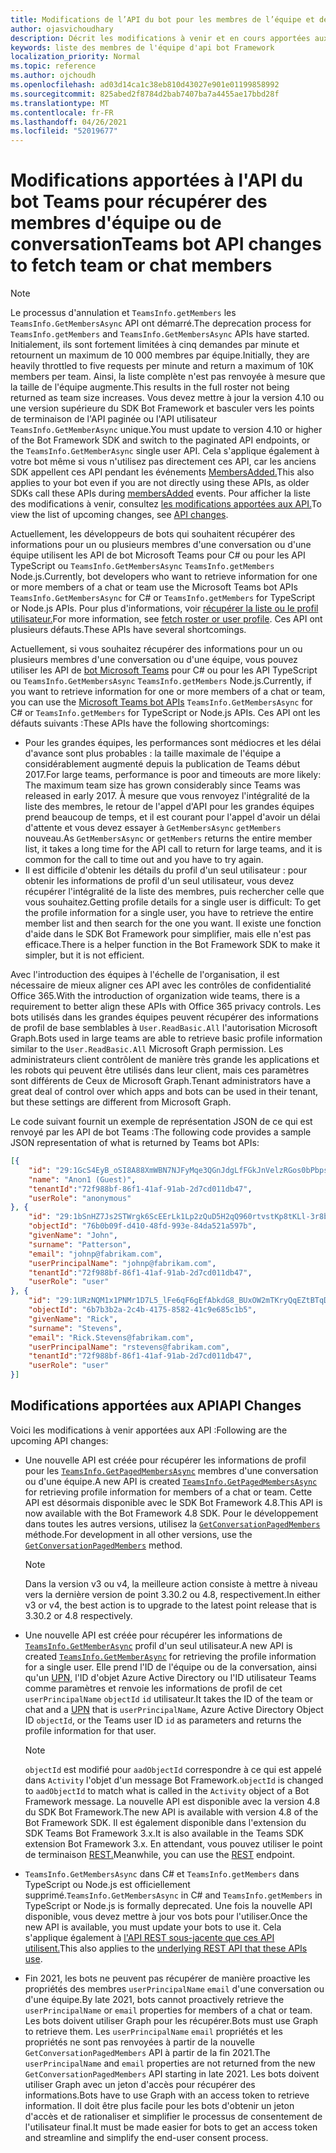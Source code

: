 ```yaml
---
title: Modifications de l’API du bot pour les membres de l’équipe et de la conversation
author: ojasvichoudhary
description: Décrit les modifications à venir et en cours apportées aux API bot utilisées pour récupérer les membres des équipes et des conversations
keywords: liste des membres de l'équipe d'api bot Framework
localization_priority: Normal
ms.topic: reference
ms.author: ojchoudh
ms.openlocfilehash: ad03d14ca1c38eb810d43027e901e01199858992
ms.sourcegitcommit: 825abed2f8784d2bab7407ba7a4455ae17bbd28f
ms.translationtype: MT
ms.contentlocale: fr-FR
ms.lasthandoff: 04/26/2021
ms.locfileid: "52019677"
---
```

# <a name="teams-bot-api-changes-to-fetch-team-or-chat-members"></a><span data-ttu-id="5c60b-104">Modifications apportées à l'API du bot Teams pour récupérer des membres d'équipe ou de conversation</span><span class="sxs-lookup"><span data-stu-id="5c60b-104">Teams bot API changes to fetch team or chat members</span></span>

>[!NOTE]
> <span data-ttu-id="5c60b-105">Le processus d'annulation et `TeamsInfo.getMembers` les `TeamsInfo.GetMembersAsync` API ont démarré.</span><span class="sxs-lookup"><span data-stu-id="5c60b-105">The deprecation process for `TeamsInfo.getMembers` and `TeamsInfo.GetMembersAsync` APIs have started.</span></span> <span data-ttu-id="5c60b-106">Initialement, ils sont fortement limitées à cinq demandes par minute et retournent un maximum de 10 000 membres par équipe.</span><span class="sxs-lookup"><span data-stu-id="5c60b-106">Initially, they are heavily throttled to five requests per minute and return a maximum of 10K members per team.</span></span> <span data-ttu-id="5c60b-107">Ainsi, la liste complète n'est pas renvoyée à mesure que la taille de l'équipe augmente.</span><span class="sxs-lookup"><span data-stu-id="5c60b-107">This results in the full roster not being returned as team size increases.</span></span>
> <span data-ttu-id="5c60b-108">Vous devez mettre à jour la version 4.10 ou une version supérieure du SDK Bot Framework et basculer vers les points de terminaison de l'API paginée ou l'API utilisateur `TeamsInfo.GetMemberAsync` unique.</span><span class="sxs-lookup"><span data-stu-id="5c60b-108">You must update to version 4.10 or higher of the Bot Framework SDK and switch to the paginated API endpoints, or the `TeamsInfo.GetMemberAsync` single user API.</span></span> <span data-ttu-id="5c60b-109">Cela s'applique également à votre bot même si vous n'utilisez pas directement ces API, car les anciens SDK appellent ces API pendant les événements [MembersAdded.](../bots/how-to/conversations/subscribe-to-conversation-events.md#team-members-added)</span><span class="sxs-lookup"><span data-stu-id="5c60b-109">This also applies to your bot even if you are not directly using these APIs, as older SDKs call these APIs during [membersAdded](../bots/how-to/conversations/subscribe-to-conversation-events.md#team-members-added) events.</span></span> <span data-ttu-id="5c60b-110">Pour afficher la liste des modifications à venir, consultez [les modifications apportées aux API.](team-chat-member-api-changes.md#api-changes)</span><span class="sxs-lookup"><span data-stu-id="5c60b-110">To view the list of upcoming changes, see [API changes](team-chat-member-api-changes.md#api-changes).</span></span> 

<span data-ttu-id="5c60b-111">Actuellement, les développeurs de bots qui souhaitent récupérer des informations pour un ou plusieurs membres d'une conversation ou d'une équipe utilisent les API de bot Microsoft Teams pour C# ou pour les API TypeScript ou `TeamsInfo.GetMembersAsync` `TeamsInfo.getMembers` Node.js.</span><span class="sxs-lookup"><span data-stu-id="5c60b-111">Currently, bot developers who want to retrieve information for one or more members of a chat or team use the Microsoft Teams bot APIs `TeamsInfo.GetMembersAsync` for C# or `TeamsInfo.getMembers` for TypeScript or Node.js APIs.</span></span> <span data-ttu-id="5c60b-112">Pour plus d'informations, voir [récupérer la liste ou le profil utilisateur.](../bots/how-to/get-teams-context.md#fetch-the-roster-or-user-profile)</span><span class="sxs-lookup"><span data-stu-id="5c60b-112">For more information, see [fetch roster or user profile](../bots/how-to/get-teams-context.md#fetch-the-roster-or-user-profile).</span></span> <span data-ttu-id="5c60b-113">Ces API ont plusieurs défauts.</span><span class="sxs-lookup"><span data-stu-id="5c60b-113">These APIs have several shortcomings.</span></span>

<span data-ttu-id="5c60b-114">Actuellement, si vous souhaitez récupérer des informations pour un ou plusieurs membres d'une conversation ou d'une équipe, vous pouvez utiliser les API de [bot Microsoft Teams](https://docs.microsoft.com/microsoftteams/platform/bots/how-to/get-teams-context?tabs=dotnet#fetch-the-roster-or-user-profile) pour C# ou pour les API TypeScript ou `TeamsInfo.GetMembersAsync` `TeamsInfo.getMembers` Node.js.</span><span class="sxs-lookup"><span data-stu-id="5c60b-114">Currently, if you want to retrieve information for one or more members of a chat or team, you can use the [Microsoft Teams bot APIs](https://docs.microsoft.com/microsoftteams/platform/bots/how-to/get-teams-context?tabs=dotnet#fetch-the-roster-or-user-profile) `TeamsInfo.GetMembersAsync` for C# or `TeamsInfo.getMembers` for TypeScript or Node.js APIs.</span></span> <span data-ttu-id="5c60b-115">Ces API ont les défauts suivants :</span><span class="sxs-lookup"><span data-stu-id="5c60b-115">These APIs have the following shortcomings:</span></span>

* <span data-ttu-id="5c60b-116">Pour les grandes équipes, les performances sont médiocres et les délai d'avance sont plus probables : la taille maximale de l'équipe a considérablement augmenté depuis la publication de Teams début 2017.</span><span class="sxs-lookup"><span data-stu-id="5c60b-116">For large teams, performance is poor and timeouts are more likely: The maximum team size has grown considerably since Teams was released in early 2017.</span></span> <span data-ttu-id="5c60b-117">À mesure que vous renvoyez l'intégralité de la liste des membres, le retour de l'appel d'API pour les grandes équipes prend beaucoup de temps, et il est courant pour l'appel d'avoir un délai d'attente et vous devez essayer à `GetMembersAsync` `getMembers` nouveau.</span><span class="sxs-lookup"><span data-stu-id="5c60b-117">As `GetMembersAsync` or `getMembers` returns the entire member list, it takes a long time for the API call to return for large teams, and it is common for the call to time out and you have to try again.</span></span>
* <span data-ttu-id="5c60b-118">Il est difficile d'obtenir les détails du profil d'un seul utilisateur : pour obtenir les informations de profil d'un seul utilisateur, vous devez récupérer l'intégralité de la liste des membres, puis rechercher celle que vous souhaitez.</span><span class="sxs-lookup"><span data-stu-id="5c60b-118">Getting profile details for a single user is difficult: To get the profile information for a single user, you have to retrieve the entire member list and then search for the one you want.</span></span> <span data-ttu-id="5c60b-119">Il existe une fonction d'aide dans le SDK Bot Framework pour simplifier, mais elle n'est pas efficace.</span><span class="sxs-lookup"><span data-stu-id="5c60b-119">There is a helper function in the Bot Framework SDK to make it simpler, but it is not efficient.</span></span>

<span data-ttu-id="5c60b-120">Avec l'introduction des équipes à l'échelle de l'organisation, il est nécessaire de mieux aligner ces API avec les contrôles de confidentialité Office 365.</span><span class="sxs-lookup"><span data-stu-id="5c60b-120">With the introduction of organization wide teams, there is a requirement to better align these APIs with Office 365 privacy controls.</span></span> <span data-ttu-id="5c60b-121">Les bots utilisés dans les grandes équipes peuvent récupérer des informations de profil de base semblables à `User.ReadBasic.All` l'autorisation Microsoft Graph.</span><span class="sxs-lookup"><span data-stu-id="5c60b-121">Bots used in large teams are able to retrieve basic profile information similar to the `User.ReadBasic.All` Microsoft Graph permission.</span></span> <span data-ttu-id="5c60b-122">Les administrateurs client contrôlent de manière très grande les applications et les robots qui peuvent être utilisés dans leur client, mais ces paramètres sont différents de Ceux de Microsoft Graph.</span><span class="sxs-lookup"><span data-stu-id="5c60b-122">Tenant administrators have a great deal of control over which apps and bots can be used in their tenant, but these settings are different from Microsoft Graph.</span></span>

<span data-ttu-id="5c60b-123">Le code suivant fournit un exemple de représentation JSON de ce qui est renvoyé par les API de bot Teams :</span><span class="sxs-lookup"><span data-stu-id="5c60b-123">The following code provides a sample JSON representation of what is returned by Teams bot APIs:</span></span>

```json
[{
    "id": "29:1GcS4EyB_oSI8A88XmWBN7NJFyMqe3QGnJdgLfFGkJnVelzRGos0bPbpsfJjcbAD22bmKc4GMbrY2g4JDrrA8vM06X1-cHHle4zOE6U4ttcc",
    "name": "Anon1 (Guest)",
    "tenantId":"72f988bf-86f1-41af-91ab-2d7cd011db47",
    "userRole": "anonymous"
}, {
    "id": "29:1bSnHZ7Js2STWrgk6ScEErLk1Lp2zQuD5H2qQ960rtvstKp8tKLl-3r8b6DoW0QxZimuTxk_kupZ1DBMpvIQQUAZL-PNj0EORDvRZXy8kvWk",
    "objectId": "76b0b09f-d410-48fd-993e-84da521a597b",
    "givenName": "John",
    "surname": "Patterson",
    "email": "johnp@fabrikam.com",
    "userPrincipalName": "johnp@fabrikam.com",
    "tenantId":"72f988bf-86f1-41af-91ab-2d7cd011db47",
    "userRole": "user"
}, {
    "id": "29:1URzNQM1x1PNMr1D7L5_lFe6qF6gEfAbkdG8_BUxOW2mTKryQqEZtBTqDt10-MghkzjYDuUj4KG6nvg5lFAyjOLiGJ4jzhb99WrnI7XKriCs",
    "objectId": "6b7b3b2a-2c4b-4175-8582-41c9e685c1b5",
    "givenName": "Rick",
    "surname": "Stevens",
    "email": "Rick.Stevens@fabrikam.com",
    "userPrincipalName": "rstevens@fabrikam.com",
    "tenantId":"72f988bf-86f1-41af-91ab-2d7cd011db47",
    "userRole": "user"
}]
```

## <a name="api-changes"></a><span data-ttu-id="5c60b-124">Modifications apportées aux API</span><span class="sxs-lookup"><span data-stu-id="5c60b-124">API Changes</span></span>

<span data-ttu-id="5c60b-125">Voici les modifications à venir apportées aux API :</span><span class="sxs-lookup"><span data-stu-id="5c60b-125">Following are the upcoming API changes:</span></span>

* <span data-ttu-id="5c60b-126">Une nouvelle API est créée pour récupérer les informations de profil pour les [`TeamsInfo.GetPagedMembersAsync`](https://docs.microsoft.com/microsoftteams/platform/bots/how-to/get-teams-context?tabs=dotnet#fetch-the-roster-or-user-profile) membres d'une conversation ou d'une équipe.</span><span class="sxs-lookup"><span data-stu-id="5c60b-126">A new API is created [`TeamsInfo.GetPagedMembersAsync`](https://docs.microsoft.com/microsoftteams/platform/bots/how-to/get-teams-context?tabs=dotnet#fetch-the-roster-or-user-profile) for retrieving profile information for members of a chat or team.</span></span> <span data-ttu-id="5c60b-127">Cette API est désormais disponible avec le SDK Bot Framework 4.8.</span><span class="sxs-lookup"><span data-stu-id="5c60b-127">This API is now available with the Bot Framework 4.8 SDK.</span></span> <span data-ttu-id="5c60b-128">Pour le développement dans toutes les autres versions, utilisez la [`GetConversationPagedMembers`](https://docs.microsoft.com/dotnet/api/microsoft.bot.connector.conversationsextensions.getconversationpagedmembersasync?view=botbuilder-dotnet-stable&preserve-view=true) méthode.</span><span class="sxs-lookup"><span data-stu-id="5c60b-128">For development in all other versions, use the [`GetConversationPagedMembers`](https://docs.microsoft.com/dotnet/api/microsoft.bot.connector.conversationsextensions.getconversationpagedmembersasync?view=botbuilder-dotnet-stable&preserve-view=true) method.</span></span>

    > [!NOTE]
    > <span data-ttu-id="5c60b-129">Dans la version v3 ou v4, la meilleure action consiste à mettre à niveau vers la dernière version de point 3.30.2 ou 4.8, respectivement.</span><span class="sxs-lookup"><span data-stu-id="5c60b-129">In either v3 or v4, the best action is to upgrade to the latest point release that is 3.30.2 or 4.8 respectively.</span></span>

* <span data-ttu-id="5c60b-130">Une nouvelle API est créée pour récupérer les informations de [`TeamsInfo.GetMemberAsync`](https://docs.microsoft.com/microsoftteams/platform/bots/how-to/get-teams-context?tabs=dotnet#get-single-member-details) profil d'un seul utilisateur.</span><span class="sxs-lookup"><span data-stu-id="5c60b-130">A new API is created [`TeamsInfo.GetMemberAsync`](https://docs.microsoft.com/microsoftteams/platform/bots/how-to/get-teams-context?tabs=dotnet#get-single-member-details) for retrieving the profile information for a single user.</span></span> <span data-ttu-id="5c60b-131">Elle prend l'ID de l'équipe ou de la conversation, ainsi qu'un [UPN,](https://docs.microsoft.com/windows/win32/ad/naming-properties#userprincipalname) l'ID d'objet Azure Active Directory ou l'ID utilisateur Teams comme paramètres et renvoie les informations de profil de cet `userPrincipalName` `objectId` `id` utilisateur.</span><span class="sxs-lookup"><span data-stu-id="5c60b-131">It takes the ID of the team or chat and a [UPN](https://docs.microsoft.com/windows/win32/ad/naming-properties#userprincipalname) that is `userPrincipalName`, Azure Active Directory Object ID `objectId`, or the Teams user ID `id` as parameters and returns the profile information for that user.</span></span>

    > [!NOTE]
    > <span data-ttu-id="5c60b-132">`objectId` est modifié pour `aadObjectId` correspondre à ce qui est appelé dans `Activity` l'objet d'un message Bot Framework.</span><span class="sxs-lookup"><span data-stu-id="5c60b-132">`objectId` is changed to `aadObjectId` to match what is called in the `Activity` object of a Bot Framework message.</span></span> <span data-ttu-id="5c60b-133">La nouvelle API est disponible avec la version 4.8 du SDK Bot Framework.</span><span class="sxs-lookup"><span data-stu-id="5c60b-133">The new API is available with version 4.8 of the Bot Framework SDK.</span></span> <span data-ttu-id="5c60b-134">Il est également disponible dans l'extension du SDK Teams Bot Framework 3.x.</span><span class="sxs-lookup"><span data-stu-id="5c60b-134">It is also available in the Teams SDK extension Bot Framework 3.x.</span></span> <span data-ttu-id="5c60b-135">En attendant, vous pouvez utiliser le point de terminaison [REST.](https://docs.microsoft.com/microsoftteams/platform/bots/how-to/get-teams-context?tabs=json#get-single-member-details)</span><span class="sxs-lookup"><span data-stu-id="5c60b-135">Meanwhile, you can use the [REST](https://docs.microsoft.com/microsoftteams/platform/bots/how-to/get-teams-context?tabs=json#get-single-member-details) endpoint.</span></span>

* <span data-ttu-id="5c60b-136">`TeamsInfo.GetMembersAsync` dans C# et `TeamsInfo.getMembers` dans TypeScript ou Node.js est officiellement supprimé.</span><span class="sxs-lookup"><span data-stu-id="5c60b-136">`TeamsInfo.GetMembersAsync` in C# and `TeamsInfo.getMembers` in TypeScript or Node.js is formally deprecated.</span></span> <span data-ttu-id="5c60b-137">Une fois la nouvelle API disponible, vous devez mettre à jour vos bots pour l'utiliser.</span><span class="sxs-lookup"><span data-stu-id="5c60b-137">Once the new API is available, you must update your bots to use it.</span></span> <span data-ttu-id="5c60b-138">Cela s'applique également à [l'API REST sous-jacente que ces API utilisent.](https://docs.microsoft.com/microsoftteams/platform/bots/how-to/get-teams-context?tabs=json#tabpanel_CeZOj-G++Q_json)</span><span class="sxs-lookup"><span data-stu-id="5c60b-138">This also applies to the [underlying REST API that these APIs use](https://docs.microsoft.com/microsoftteams/platform/bots/how-to/get-teams-context?tabs=json#tabpanel_CeZOj-G++Q_json).</span></span>
* <span data-ttu-id="5c60b-139">Fin 2021, les bots ne peuvent pas récupérer de manière proactive les propriétés des membres `userPrincipalName` `email` d'une conversation ou d'une équipe.</span><span class="sxs-lookup"><span data-stu-id="5c60b-139">By late 2021, bots cannot proactively retrieve the `userPrincipalName` or `email` properties for members of a chat or team.</span></span> <span data-ttu-id="5c60b-140">Les bots doivent utiliser Graph pour les récupérer.</span><span class="sxs-lookup"><span data-stu-id="5c60b-140">Bots must use Graph to retrieve them.</span></span> <span data-ttu-id="5c60b-141">Les `userPrincipalName` `email` propriétés et les propriétés ne sont pas renvoyées à partir de la nouvelle `GetConversationPagedMembers` API à partir de la fin 2021.</span><span class="sxs-lookup"><span data-stu-id="5c60b-141">The `userPrincipalName` and `email` properties are not returned from the new `GetConversationPagedMembers` API starting in late 2021.</span></span> <span data-ttu-id="5c60b-142">Les bots doivent utiliser Graph avec un jeton d'accès pour récupérer des informations.</span><span class="sxs-lookup"><span data-stu-id="5c60b-142">Bots have to use Graph with an access token to retrieve information.</span></span> <span data-ttu-id="5c60b-143">Il doit être plus facile pour les bots d'obtenir un jeton d'accès et de rationaliser et simplifier le processus de consentement de l'utilisateur final.</span><span class="sxs-lookup"><span data-stu-id="5c60b-143">It must be made easier for bots to get an access token and streamline and simplify the end-user consent process.</span></span>
